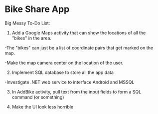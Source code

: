# Bike Share App

Big Messy To-Do List:

1) Add a Google Maps activity that can show the locations of all the "bikes" in the area.

-The "bikes" can just be a list of coordinate pairs that get marked on the map.

-Make the map camera center on the location of the user.

2) Implement SQL database to store all the app data

-Investigate .NET web service to interface Android and MSSQL

3) In AddBike activity, pull text from the input fields to form a SQL command (or something)

4) Make the UI look less horrible


